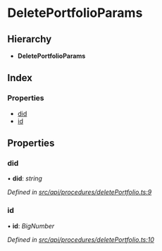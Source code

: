 # DeletePortfolioParams

## Hierarchy

* **DeletePortfolioParams**

## Index

### Properties

* [did](deleteportfolioparams.md#did)
* [id](deleteportfolioparams.md#id)

## Properties

### did

• **did**: _string_

_Defined in_ [_src/api/procedures/deletePortfolio.ts:9_](https://github.com/PolymathNetwork/polymesh-sdk/blob/5b409784/src/api/procedures/deletePortfolio.ts#L9)

### id

• **id**: _BigNumber_

_Defined in_ [_src/api/procedures/deletePortfolio.ts:10_](https://github.com/PolymathNetwork/polymesh-sdk/blob/5b409784/src/api/procedures/deletePortfolio.ts#L10)

